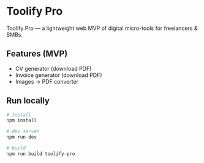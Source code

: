 # Toolify Pro

Toolify Pro — a lightweight web MVP of digital micro-tools for freelancers & SMBs.

## Features (MVP)
- CV generator (download PDF)
- Invoice generator (download PDF)
- Images → PDF converter

## Run locally
```bash
# install
npm install

# dev server
npm run dev

# build
npm run build toolify-pro
